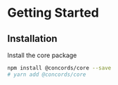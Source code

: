 # Getting Started

## Installation

Install the core package 

```bash
npm install @concords/core --save
# yarn add @concords/core
```
